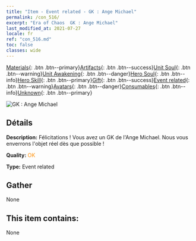 ```yaml
---
title: "Item - Event related - GK : Ange Michael"
permalink: /con_516/
excerpt: "Era of Chaos  GK : Ange Michael"
last_modified_at: 2021-07-27
locale: fr
ref: "con_516.md"
toc: false
classes: wide
---
```

 [Materials](/ItemsFR/){: .btn .btn--primary}[Artifacts](/ItemsFR/Artifacts/){: .btn .btn--success}[Unit Soul](/ItemsFR/UnitSoul/){: .btn .btn--warning}[Unit Awakening](/ItemsFR/UnitAwakening/){: .btn .btn--danger}[Hero Soul](/ItemsFR/HeroSoul/){: .btn .btn--info}[Hero Skill](/ItemsFR/HeroSkill/){: .btn .btn--primary}[Gift](/ItemsFR/Gift/){: .btn .btn--success}[Event related](/ItemsFR/Events/){: .btn .btn--warning}[Avatars](/ItemsFR/Avatars/){: .btn .btn--danger}[Consumables](/ItemsFR/Consumables/){: .btn .btn--info}[Unknown](/ItemsFR/Unknown/){: .btn .btn--primary}

 ![GK : Ange Michael](/images/t/i_10007.png)

## Détails
 **Description:** Félicitations ! Vous avez un GK de l'Ange Michael. Nous vous enverrons l'objet réel dès que possible !

 **Quality:** <span style="color: #FF8C00">OK</span>

 **Type:** Event related

## Gather

  None

## This item contains:

  None

